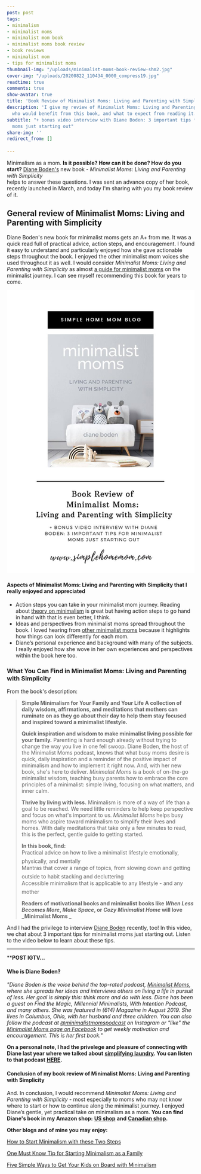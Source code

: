 ```yaml
---
post: post
tags:
- minimalism
- minimalist moms
- minimalist mom book
- minimalist moms book review
- book reviews
- minimalist mom
- tips for minimalist moms
thumbnail-img: "/uploads/minimalist-moms-book-review-shm2.jpg"
cover-img: "/uploads/20200822_110434_0000_compress19.jpg"
readtime: true
comments: true
show-avatar: true
title: 'Book Review of Minimalist Moms: Living and Parenting with Simplicity'
description: 'I give my review of Minimalist Moms: Living and Parenting with Simplicity,
  who would benefit from this book, and what to expect from reading it.'
subtitle: "+ bonus video interview with Diane Boden: 3 important tips for minimalist
  moms just starting out"
share-img: ''
redirect_from: []

---
```

Minimalism as a mom. **Is it possible? How can it be done? How do you start?** [Diane Boden's](https://www.minimalistmomspodcast.com/about/) new book - _Minimalist Moms: Living and Parenting with Simplicity_  
helps to answer these questions. I was sent an advance copy of her book, recently launched in March, and today I'm sharing with you my book review of it.

## General review of Minimalist Moms: Living and Parenting with Simplicity

Diane Boden's new book for minimalist moms gets an A+ from me. It was a quick read full of practical advice, action steps, and encouragement. I found it easy to understand and particularly enjoyed how she gave actionable steps throughout the book. I enjoyed the other minimalist mom voices she used throughout it as well. I would consider _Minimalist Moms: Living and Parenting with Simplicity_ as almost [a guide for minimalist moms](https://www.becomingminimalist.com/minimalism-for-moms/) on the minimalist journey. I can see myself recommending this book for years to come.

![A blog image of the book and title.](/uploads/minimalist-moms-book-review-blog-shm.jpg "Book Review of Minimalist Moms: Living and Parenting with Simplicity")

#### Aspects of Minimalist Moms: Living and Parenting with Simplicity that I really enjoyed and appreciated

* Action steps you can take in your minimalist mom journey. Reading about [theory on minimalism](https://www.theminimalists.com/minimalism/) is great but having action steps to go hand in hand with that is even better, I think.
* Ideas and perspectives from minimalist moms spread throughout the book. I loved hearing from [other minimalist moms](https://fourtolove.com/minimalist-lifestyle/) because it highlights how things can look differently for each mom.
* Diane’s personal experience and background with many of the subjects. I really enjoyed how she wove in her own experiences and perspectives within the book here too.

### What You Can Find in Minimalist Moms: Living and Parenting with Simplicity

From the book's description:

> **Simple Minimalism for Your Family and Your Life A collection of daily wisdom, affirmations, and meditations that mothers can ruminate on as they go about their day to help them stay focused and inspired toward a minimalist lifestyle.**
>
> **Quick inspiration and wisdom to make minimalist living possible for your family.** Parenting is hard enough already without trying to change the way you live in one fell swoop. Diane Boden, the host of the Minimalist Moms podcast, knows that what busy moms desire is quick, daily inspiration and a reminder of the positive impact of minimalism and how to implement it right now. And, with her new book, she's here to deliver. _Minimalist Moms_ is a book of on-the-go minimalist wisdom, teaching busy parents how to embrace the core principles of a minimalist: simple living, focusing on what matters, and inner calm.
>
> **Thrive by living with less.** Minimalism is more of a way of life than a goal to be reached. We need little reminders to help keep perspective and focus on what's important to us. _Minimalist Moms_ helps busy moms who aspire toward minimalism to simplify their lives and homes. With daily meditations that take only a few minutes to read, this is the perfect, gentle guide to getting started.
>
> **In this book, find:**  
>  Practical advice on how to live a minimalist lifestyle emotionally, physically, and mentally  
>  Mantras that cover a range of topics, from slowing down and getting outside to habit stacking and decluttering  
>  Accessible minimalism that is applicable to any lifestyle - and any mother
>
> **Readers of motivational books and minimalist books like _When Less Becomes More_, _Make Space_, or _Cozy Minimalist Home_ will love _Minimalist Moms _**

And I had the privilege to interview [Diane Boden](https://www.instagram.com/diane_boden/) recently, too! In this video, we chat about 3 important tips for minimalist moms just starting out. Listen to the video below to learn about these tips.

***

\****POST IGTV...**

#### Who is Diane Boden?

_"Diane Boden is the voice behind the top-rated podcast,_ [_Minimalist Moms_]()_, where she spreads her ideas and interviews others on living a life in pursuit of less. Her goal is simply this: think more and do with less. Diane has been a guest on Find the Magic, Millennial Minimalists, With Intention Podcast, and many others. She was featured in (614) Magazine in August 2019. She lives in Columbus, Ohio, with her husband and three children. You can also follow the podcast at_ [_@minimalistmomspodcast_](www.instagram.com/minimalistmomspodcast) _on Instagram or "like" the_ [_Minimalist Moms page on Facebook_](https://www.facebook.com/minimalistmomspodcast) _to get weekly motivation and encouragement. This is her first book."_

**On a personal note, I had the privelege and pleasure of connecting with Diane last year where we talked about** [**simplifying laundry**](https://www.simplehomemom.com/how-to-keep-your-laundry-routine-simple-for-busy-families/)**. You can listen to that podcast** [**HERE**](https://www.minimalistmomspodcast.com/ep155-simplify-your-laundry-routine-with-kelly-briggs/)**.**

#### Conclusion of my book review of Minimalist Moms: Living and Parenting with Simplicity

And. In conclusion, I would recommend _Minimalist Moms: Living and Parenting with Simplicity_ - most especially to moms who may not know where to start or how to continue along the minimalist journey. I enjoyed Diane’s gentle, yet practical take on minimalism as a mom. **You can find Diane's book in my Amazon shop:** [**US shop**](www.amazon.com/shop/simplehomemom) **and** [**Canadian shop**](www.amazon.ca/shop/simplehomemom)**.**

**Other blogs and of mine you may enjoy:**

[How to Start Minimalism with these Two Steps](https://www.simplehomemom.com/how-to-start-minimalism-with-these-two-steps/)

[One Must Know Tip for Starting Minimalism as a Family](https://www.simplehomemom.com/one-tip-for-starting-minimalism-as-a-family/)

[Five Simple Ways to Get Your Kids on Board with Minimalism](https://www.simplehomemom.com/five-simple-ways-to-get-your-kids-on-board-with-minimalism/)